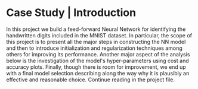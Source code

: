 # Case Study | Introduction
In this project we build a feed-forward Neural Network for identifying the handwritten digits included in the MNIST dataset. In particular, the scope of this project is to present all the major steps in constructing the NN model and then to introduce initialization and regularization techniques among others for improving its performance. Another major aspect of the analysis below is the investigation of the model's hyper-parameters using cost and accuracy plots. Finally, though there is room for improvement, we end up with a final model selection describing along the way why it is plausibly an effective and reasonable choice. Continue reading in the project file.
